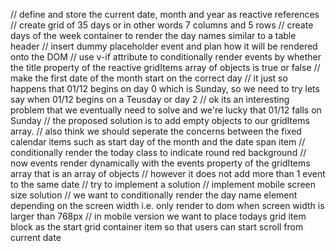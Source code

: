 // define and store the current date, month and year as
reactive references
// create grid of 35 days or in other words 7 columns and 5 rows
// create days of the week container to render the day names similar to a table header
// insert dummy placeholder event and plan how it will be rendered onto the DOM
// use v-if attribute to conditionally render events by whether the title property of the reactive gridItems array of objects is true or false
// make the first date of the month start on the correct day
// it just so happens that 01/12 begins on day 0 which is Sunday, so we need to try lets say when 01/12 begins on a Teusday or day 2
// ok its an interesting problem that we eventually need to solve and we're lucky that 01/12 falls on Sunday
// the proposed solution is to add empty objects to our gridItems array.
// also think we should seperate the concerns between the fixed calendar items such as start day of the month and the date span item
// conditionally render the today class to indicate round red background 
// now events render dynamically with the events property of the gridItems array that is an array of objects 
// however it does not add more than 1 event to the same date
// try to implement a solution
// implement mobile screen size solution 
// we want to conditionally render the day name element depending on the screen width i.e. only render to dom when screen width is larger than 768px
// in mobile version we want to place todays grid item block as the start grid container item so that users can start scroll from current date




<template>
  <div class="calendar-container" ref="calendarContainer">
    <div
      v-for="(item, index) in items"
      :key="index"
      class="calendar-item"
      :class="{ today: isToday(item) }"
    >
      {{ item }}
    </div>
  </div>
</template>

<script>
import { ref, onMounted } from 'vue';

export default {
  setup() {
    const items = ref(Array.from({ length: 30 }, (_, i) => new Date(2023, 11, i + 1).toLocaleDateString())); // Example dates for December 2023
    const calendarContainer = ref(null);

    const isToday = (date) => {
      const today = new Date();
      return new Date(date).toDateString() === today.toDateString();
    };

    const scrollToToday = () => {
      const todayIndex = items.value.findIndex(item => isToday(item));
      if (todayIndex !== -1 && calendarContainer.value) {
        const itemWidth = calendarContainer.value.children[todayIndex].offsetWidth;
        const scrollLeft = itemWidth * todayIndex;
        calendarContainer.value.scrollTo({ left: scrollLeft, behavior: 'smooth' });
      }
    };

    onMounted(() => {
      scrollToToday();
    });

    return {
      items,
      calendarContainer,
      isToday,
    };
  },
};
</script>

<style scoped>
.calendar-container {
  display: flex;
  overflow-x: auto;
  white-space: nowrap;
}

.calendar-item {
  min-width: 100px; /* Adjust as needed */
  padding: 10px;
  border: 1px solid #ccc;
  margin: 5px;
  border-radius: 5px;
}

.today {
  background-color: yellow; /* Highlight today's item */
}
</style>